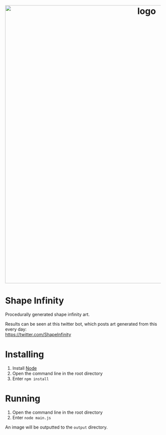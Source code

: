 <h1 align="center">
    <img width="900" src="https://user-images.githubusercontent.com/3063873/81179161-91685400-8fa9-11ea-9a91-50d15ab052c0.png" alt="logo"/>
</h1>

# Shape Infinity
Procedurally generated shape infinity art.

Results can be seen at this twitter bot, which posts art generated from this every day:  
https://twitter.com/ShapeInfinity

# Installing
1. Install [Node](https://nodejs.org/)
2. Open the command line in the root directory
3. Enter `npm install`

# Running
1. Open the command line in the root directory
2. Enter `node main.js`

An image will be outputted to the `output` directory.  
